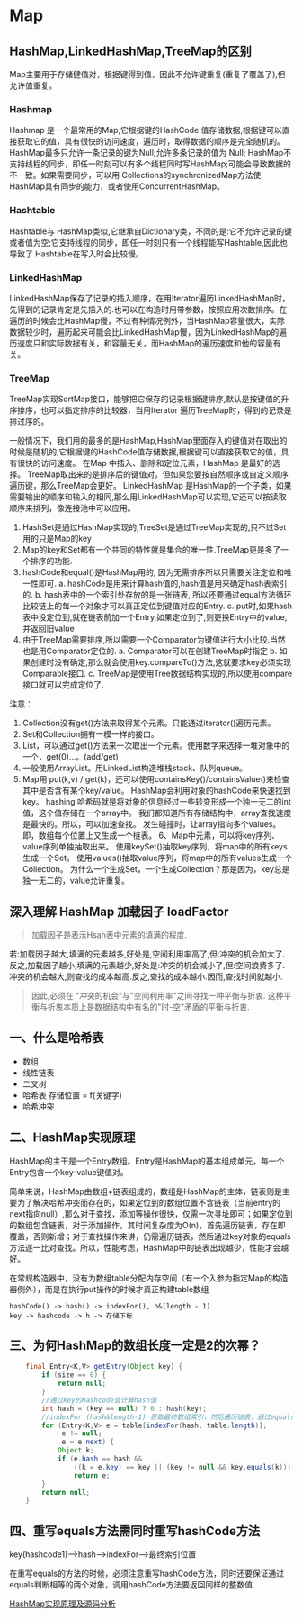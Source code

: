 
#  Map
## HashMap,LinkedHashMap,TreeMap的区别

Map主要用于存储健值对，根据键得到值，因此不允许键重复(重复了覆盖了),但允许值重复。

### Hashmap
Hashmap 是一个最常用的Map,它根据键的HashCode 值存储数据,根据键可以直接获取它的值，具有很快的访问速度，遍历时，取得数据的顺序是完全随机的。HashMap最多只允许一条记录的键为Null;允许多条记录的值为 Null;
HashMap不支持线程的同步，即任一时刻可以有多个线程同时写HashMap;可能会导致数据的不一致。如果需要同步，可以用 Collections的synchronizedMap方法使HashMap具有同步的能力，或者使用ConcurrentHashMap。

### Hashtable
Hashtable与 HashMap类似,它继承自Dictionary类，不同的是:它不允许记录的键或者值为空;它支持线程的同步，即任一时刻只有一个线程能写Hashtable,因此也导致了 Hashtable在写入时会比较慢。

### LinkedHashMap
LinkedHashMap保存了记录的插入顺序，在用Iterator遍历LinkedHashMap时，先得到的记录肯定是先插入的.也可以在构造时用带参数，按照应用次数排序。在遍历的时候会比HashMap慢，不过有种情况例外，当HashMap容量很大，实际数据较少时，遍历起来可能会比LinkedHashMap慢，因为LinkedHashMap的遍历速度只和实际数据有关，和容量无关，而HashMap的遍历速度和他的容量有关。

### TreeMap
TreeMap实现SortMap接口，能够把它保存的记录根据键排序,默认是按键值的升序排序，也可以指定排序的比较器，当用Iterator 遍历TreeMap时，得到的记录是排过序的。

一般情况下，我们用的最多的是HashMap,HashMap里面存入的键值对在取出的时候是随机的,它根据键的HashCode值存储数据,根据键可以直接获取它的值，具有很快的访问速度。
在Map 中插入、删除和定位元素，HashMap 是最好的选择。
TreeMap取出来的是排序后的键值对。但如果您要按自然顺序或自定义顺序遍历键，那么TreeMap会更好。
LinkedHashMap 是HashMap的一个子类，如果需要输出的顺序和输入的相同,那么用LinkedHashMap可以实现,它还可以按读取顺序来排列，像连接池中可以应用。

1. HashSet是通过HashMap实现的,TreeSet是通过TreeMap实现的,只不过Set用的只是Map的key
2. Map的key和Set都有一个共同的特性就是集合的唯一性.TreeMap更是多了一个排序的功能.
3. hashCode和equal()是HashMap用的, 因为无需排序所以只需要关注定位和唯一性即可.
   a. hashCode是用来计算hash值的,hash值是用来确定hash表索引的.
   b. hash表中的一个索引处存放的是一张链表, 所以还要通过equal方法循环比较链上的每一个对象才可以真正定位到键值对应的Entry.
   c. put时,如果hash表中没定位到,就在链表前加一个Entry,如果定位到了,则更换Entry中的value,并返回旧value
4. 由于TreeMap需要排序,所以需要一个Comparator为键值进行大小比较.当然也是用Comparator定位的.
   a. Comparator可以在创建TreeMap时指定
   b. 如果创建时没有确定,那么就会使用key.compareTo()方法,这就要求key必须实现Comparable接口.
   c. TreeMap是使用Tree数据结构实现的,所以使用compare接口就可以完成定位了.


注意： 

1. Collection没有get()方法来取得某个元素。只能通过iterator()遍历元素。 
2. Set和Collection拥有一模一样的接口。 
3. List，可以通过get()方法来一次取出一个元素。使用数字来选择一堆对象中的一个，get(0)...。(add/get) 
4. 一般使用ArrayList。用LinkedList构造堆栈stack、队列queue。 
5. Map用 put(k,v) / get(k)，还可以使用containsKey()/containsValue()来检查其中是否含有某个key/value。 
     HashMap会利用对象的hashCode来快速找到key。 
	 hashing 
          哈希码就是将对象的信息经过一些转变形成一个独一无二的int值，这个值存储在一个array中。 
          我们都知道所有存储结构中，array查找速度是最快的。所以，可以加速查找。 
          发生碰撞时，让array指向多个values。即，数组每个位置上又生成一个梿表。 
6、Map中元素，可以将key序列、value序列单独抽取出来。 
使用keySet()抽取key序列，将map中的所有keys生成一个Set。 
使用values()抽取value序列，将map中的所有values生成一个Collection。 
为什么一个生成Set，一个生成Collection？那是因为，key总是独一无二的，value允许重复。 

## 深入理解 HashMap 加载因子 loadFactor

>	加载因子是表示Hsah表中元素的填满的程度.

若:加载因子越大,填满的元素越多,好处是,空间利用率高了,但:冲突的机会加大了.反之,加载因子越小,填满的元素越少,好处是:冲突的机会减小了,但:空间浪费多了.
冲突的机会越大,则查找的成本越高.反之,查找的成本越小.因而,查找时间就越小.

>	因此,必须在 "冲突的机会"与"空间利用率"之间寻找一种平衡与折衷. 这种平衡与折衷本质上是数据结构中有名的"时-空"矛盾的平衡与折衷.

## 一、什么是哈希表

* 数组
* 线性链表
* 二叉树
* 哈希表	 存储位置 = f(关键字)
* 哈希冲突

## 二、HashMap实现原理

HashMap的主干是一个Entry数组。Entry是HashMap的基本组成单元，每一个Entry包含一个key-value键值对。

简单来说，HashMap由数组+链表组成的，数组是HashMap的主体，链表则是主要为了解决哈希冲突而存在的，如果定位到的数组位置不含链表（当前entry的next指向null）,那么对于查找，添加等操作很快，仅需一次寻址即可；如果定位到的数组包含链表，对于添加操作，其时间复杂度为O(n)，首先遍历链表，存在即覆盖，否则新增；对于查找操作来讲，仍需遍历链表，然后通过key对象的equals方法逐一比对查找。所以，性能考虑，HashMap中的链表出现越少，性能才会越好。

在常规构造器中，没有为数组table分配内存空间（有一个入参为指定Map的构造器例外），而是在执行put操作的时候才真正构建table数组

	hashCode() -> hash() -> indexFor(), h&(length - 1)
	key -> hashcode -> h -> 存储下标

## 三、为何HashMap的数组长度一定是2的次幂？

```java
	final Entry<K,V> getEntry(Object key) {
        if (size == 0) {
            return null;
        }
        //通过key的hashcode值计算hash值
        int hash = (key == null) ? 0 : hash(key);
        //indexFor (hash&length-1) 获取最终数组索引，然后遍历链表，通过equals方法比对找出对应记录
        for (Entry<K,V> e = table[indexFor(hash, table.length)];
             e != null;
             e = e.next) {
            Object k;
            if (e.hash == hash && 
                ((k = e.key) == key || (key != null && key.equals(k))))
                return e;
        }
        return null;
    }
```

## 四、重写equals方法需同时重写hashCode方法

key(hashcode1)-->hash-->indexFor-->最终索引位置

在重写equals的方法的时候，必须注意重写hashCode方法，同时还要保证通过equals判断相等的两个对象，调用hashCode方法要返回同样的整数值

[HashMap实现原理及源码分析](https://www.cnblogs.com/chengxiao/p/6059914.html) 